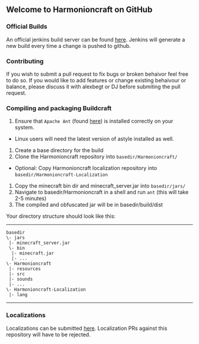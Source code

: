 ## Welcome to Harmonioncraft on GitHub

### Official Builds
An official jenkins build server can be found [here](http://jenkins.electro-gaming.org:8081/jenkins/). Jenkins will generate a new 
build every time a change is pushed to github.

### Contributing
If you wish to submit a pull request to fix bugs or broken behaivor feel free to do so. If you would like to add 
features or change existing behaivour or balance, please discuss it with alexbegt or DJ before submiting the pull request.

### Compiling and packaging Buildcraft
1. Ensure that `Apache Ant` (found [here](http://ant.apache.org/)) is installed correctly on your system.
 * Linux users will need the latest version of astyle installed as well.
1. Create a base directory for the build
1. Clone the Harmonioncraft repository into `basedir/Harmonioncraft/`
 * Optional: Copy Harmonioncraft localization repository into `basedir/Harmonioncraft-Localization`
1. Copy the minecraft bin dir and minecraft_server.jar into `basedir/jars/`
1. Navigate to basedir/Harmonioncraft in a shell and run `ant` (this will take 2-5 minutes)
1. The compiled and obfuscated jar will be in basedir/build/dist

Your directory structure should look like this:
***

    basedir
    \- jars
     |- minecraft_server.jar
     \- bin
      |- minecraft.jar
      |- ...
    \- Harmonioncraft
     |- resources
     |- src
	 |- sounds
     |- ...
    \- Harmonioncraft-Localization
     |- lang

***

### Localizations

Localizations can be submitted [here](https://github.com/alexbegt/Harmonioncraft-Localization). Localization PRs against
this repository will have to be rejected.